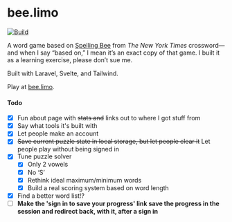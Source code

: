 bee.limo
========

[![Build](https://github.com/bakerkretzmar/bee.limo/workflows/CI/badge.svg)](https://github.com/bakerkretzmar/bee.limo/actions)

A word game based on [Spelling Bee](https://www.nytimes.com/puzzles/spelling-bee) from _The New York Times_ crossword—and when I say “based on,” I mean it’s an exact copy of that game. I built it as a learning exercise, please don’t sue me.

Built with Laravel, Svelte, and Tailwind.

Play at [bee.limo](https://bee.limo).

#### Todo

- [x] Fun about page with ~~stats and~~ links out to where I got stuff from
- [x] Say what tools it's built with
- [x] Let people make an account
- [x] ~~Save current puzzle state in local storage, but let people clear it~~ Let people play without being signed in
- [x] Tune puzzle solver
    - [x] Only 2 vowels
    - [x] No ‘S’
    - [x] Rethink ideal maximum/minimum words
    - [x] Build a real scoring system based on word length
- [x] Find a better word list!?
- [ ] **Make the 'sign in to save your progress' link save the progress in the session and redirect back, with it, after a sign in**
